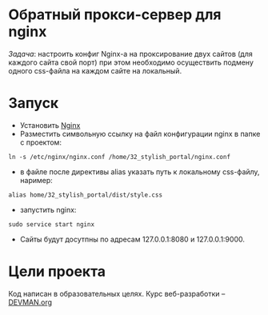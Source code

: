 # Обратный прокси-сервер для nginx
*Задача*: настроить конфиг Nginx-а на проксирование двух сайтов (для каждого сайта свой порт)
при этом необходимо осуществить подмену одного css-файла на каждом сайте на локальный.

# Запуск
- Установить [Nginx](http://nginx.org/ru/linux_packages.html) 
- Разместить символьную ссылку на файл конфигурации nginx в папке с проектом:
```
ln -s /etc/nginx/nginx.conf /home/32_stylish_portal/nginx.conf
```
- в файле после директивы alias указать путь к локальному css-файлу, наример: 
```
alias home/32_stylish_portal/dist/style.css
```
- запустить nginx:
```
sudo service start nginx
```
- Сайты будут досутпны по адресам 127.0.0.1:8080 и 127.0.0.1:9000.


# Цели проекта

Код написан в образовательных целях. Курс веб-разработки – [DEVMAN.org](https://devman.org)